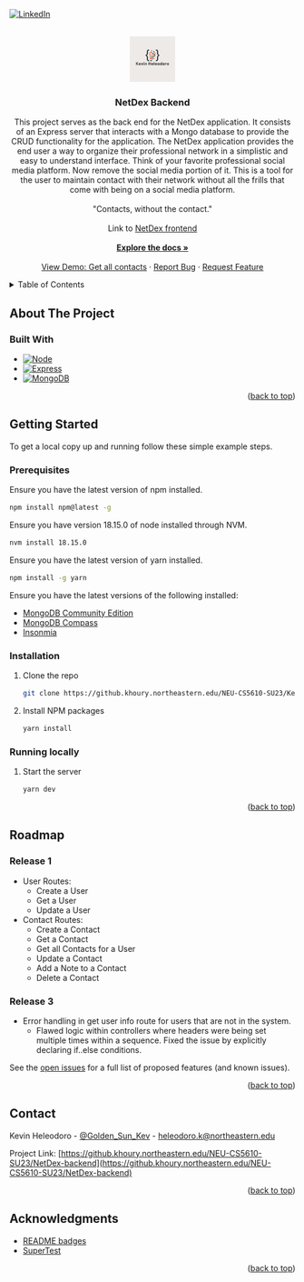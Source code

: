 <a name="readme-top"></a>
[![LinkedIn][linkedin-shield]][linkedin-url]

<!-- PROJECT LOGO -->
<br />
<div align="center">
  <a href="https://github.khoury.northeastern.edu/NEU-CS5610-SU23/NetDex-backend">
    <img src="img/readme/logo.png" alt="Logo" width="80" height="80">
  </a>

<h3 align="center">NetDex Backend</h3>

  <p align="center">
    This project serves as the back end for the NetDex application. It consists of an Express server that interacts with a Mongo database to provide the CRUD functionality for the application.
    The NetDex application provides the end user a way to organize their professional network in a simplistic and easy to understand interface. Think of your favorite professional social media platform. Now remove the social media portion of it. This is a tool for the user to maintain contact with their network without all the frills that come with being on a social media platform.
    <br/><br/>"Contacts, without the contact."<br/><br/>
    Link to <a href="https://github.khoury.northeastern.edu/NEU-CS5610-SU23/NetDex-frontend">NetDex frontend</a>
    <br/> 
    <br />
    <a href="https://github.khoury.northeastern.edu/NEU-CS5610-SU23/NetDex-backend"><strong>Explore the docs »</strong></a>
    <br />
    <br />
    <a href="https://netdex-backend.ue.r.appspot.com/api/v1/contacts/all/115457154900493313450">View Demo: Get all contacts</a>
    ·
    <a href="https://github.khoury.northeastern.edu/NEU-CS5610-SU23/NetDex-backend/issues">Report Bug</a>
    ·
    <a href="https://github.khoury.northeastern.edu/NEU-CS5610-SU23/NetDex-backend/issues">Request Feature</a>

  </p>
</div>

<!-- TABLE OF CONTENTS -->
<details>
  <summary>Table of Contents</summary>
  <ol>
    <li>
      <a href="#about-the-project">About The Project</a>
      <ul>
        <li><a href="#built-with">Built With</a></li>
      </ul>
    </li>
    <li>
      <a href="#getting-started">Getting Started</a>
      <ul>
        <li><a href="#prerequisites">Prerequisites</a></li>
        <li><a href="#installation">Installation</a></li>
      </ul>
    </li>
    <li><a href="#roadmap">Roadmap</a></li>
    <li><a href="#contact">Contact</a></li>
    <li><a href="#acknowledgments">Acknowledgments</a></li>
  </ol>
</details>

<!-- ABOUT THE PROJECT -->

## About The Project

<!-- <p align="right">(<a href="#readme-top">back to top</a>)</p> -->

### Built With

-   [![Node][Node.js]][Node-url]
-   [![Express][Express.js]][Express-url]
-   [![MongoDB][MongoDB]][Mongo-url]

<p align="right">(<a href="#readme-top">back to top</a>)</p>

<!-- GETTING STARTED -->

## Getting Started

To get a local copy up and running follow these simple example steps.

### Prerequisites

Ensure you have the latest version of npm installed.

```sh
npm install npm@latest -g
```

Ensure you have version 18.15.0 of node installed through NVM.

```sh
nvm install 18.15.0
```

Ensure you have the latest version of yarn installed.

```sh
npm install -g yarn
```

Ensure you have the latest versions of the following installed:

-   [MongoDB Community Edition](https://docs.mongodb.com/manual/administration/install-community/)
-   [MongoDB Compass](https://docs.mongodb.com/compass/current/install/)
-   [Insonmia](https://insomnia.rest/)

### Installation

1. Clone the repo
    ```sh
    git clone https://github.khoury.northeastern.edu/NEU-CS5610-SU23/KevinHeleodoro-backend.git
    ```
2. Install NPM packages
    ```sh
    yarn install
    ```

### Running locally

1. Start the server
    ```sh
    yarn dev
    ```

<p align="right">(<a href="#readme-top">back to top</a>)</p>

<!-- USAGE EXAMPLES
## Usage

Use this space to show useful examples of how a project can be used. Additional screenshots, code examples and demos work well in this space. You may also link to more resources.

_For more examples, please refer to the [Documentation](https://example.com)_

<p align="right">(<a href="#readme-top">back to top</a>)</p> -->

<!-- ROADMAP -->

## Roadmap

### Release 1

-   User Routes:
    -   Create a User
    -   Get a User
    -   Update a User
-   Contact Routes:
    -   Create a Contact
    -   Get a Contact
    -   Get all Contacts for a User
    -   Update a Contact
    -   Add a Note to a Contact
    -   Delete a Contact

### Release 3

-   Error handling in get user info route for users that are not in the system.
    -   Flawed logic within controllers where headers were being set multiple times within a sequence. Fixed the issue by explicitly declaring if..else conditions.

See the [open issues](https://github.khoury.northeastern.edu/NEU-CS5610-SU23/NetDex-backend/issues) for a full list of proposed features (and known issues).

<p align="right">(<a href="#readme-top">back to top</a>)</p>

<!-- CONTACT -->

## Contact

Kevin Heleodoro - [@Golden_Sun_Kev](https://twitter.com/Golden_Sun_Kev) - heleodoro.k@northeastern.edu

Project Link: [https://github.khoury.northeastern.edu/NEU-CS5610-SU23/NetDex-backend](https://github.khoury.northeastern.edu/NEU-CS5610-SU23/NetDex-backend)

<p align="right">(<a href="#readme-top">back to top</a>)</p>

<!-- ACKNOWLEDGMENTS -->

## Acknowledgments

-   [README badges](https://dev.to/envoy_/150-badges-for-github-pnk)
-   [SuperTest](https://github.com/ladjs/supertest)
    <!-- * []() -->

<p align="right">(<a href="#readme-top">back to top</a>)</p>

<!-- MARKDOWN LINKS & IMAGES -->

[linkedin-shield]: https://img.shields.io/badge/-LinkedIn-black.svg?style=for-the-badge&logo=linkedin&colorB=555
[linkedin-url]: https://linkedin.com/in/kevin-heleodoro
[Node.js]: https://img.shields.io/badge/Node.js-43853D?style=for-the-badge&logo=node.js&logoColor=white
[Node-url]: https://nodejs.org/en
[Express.js]: https://img.shields.io/badge/Express.js-404D59?style=for-the-badge
[Express-url]: https://expressjs.com/
[MongoDB]: https://img.shields.io/badge/MongoDB-4EA94B?style=for-the-badge&logo=mongodb&logoColor=white
[Mongo-url]: https://www.mongodb.com/docs/

